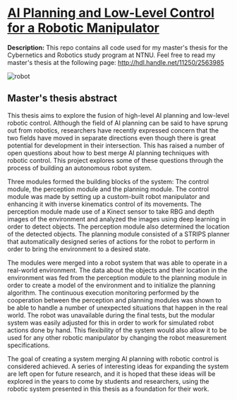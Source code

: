 # [AI Planning and Low-Level Control for a Robotic Manipulator](http://hdl.handle.net/11250/2563985)

**Description:** This repo contains all code used for my master's thesis for the Cybernetics and Robotics study program at NTNU. Feel free to read my master's thesis at the following page: http://hdl.handle.net/11250/2563985

![robot](https://lh3.googleusercontent.com/J2OuDa5wOnzOVlMjwsHDab0IBaEZEY6z1GAE4lqgJAJaeir05fFfs-36QQPQcowvXGX2GlvB87FXOGeoSBRe7v1zVCuhKNsFCbiTA5Awa2nnd6Zvma8KJBst_eiMD8u3C8vfF2UiXbhoMFbrARSrm-pmjGARMKlP_gO6VeK31Iofxk2ooem2ZtPTXQesDu6Uzagd15CGbRS9U8rYKyaETzLkHgNQiWCakK1OA0vUuhCmdYKELWgsXcIbj6LRY9QZv2Ry91dtKhshxtcBKN7e4IFFupItHuv1eX7NoAec4xtGzP8NbkEB2ldG49w7cHV8EHPJIiBijCNIZIiY_GVYSi9Spp1UryjPqjMt7RwfHBCZkQvE7JT7_NSfZ8e3J2T5Tt0hRUiqVwhdDMcN5AzcIDgLgQ5nsaBGLjrm5bCPGT6gV2a9l9xlZbgkuGUxqW2vkw1Icx3tkDpOxdzhqZIApnA5RtdcQ6YGCBRJ-ox13yw3Zq1fcqS-T02utROYPjx8iC15hIVMSb4mLh2K0Inmj_mGQYxE6DFVuEzg49HvtezAAdfxJfb6cDLpW9SSEjf3Ioyg6TzkPmfQr-jQWJHjQ5zxroi1ybxYrHiEEFExKPWIPe_adnE96aX8uICDpMm6rQd_NkIi5MP21svwDh9FyMGr7BVOgFBb=w1407-h938-no)

## Master's thesis abstract
This thesis aims to explore the fusion of high-level AI planning and low-level robotic control. Although the field of AI planning can be said to have sprung out from robotics, researchers have recently expressed concern that the two fields have moved in separate directions even though there is great potential for development in their intersection. This has raised a number of open questions about how to best merge AI planning techniques with robotic control. This project explores some of these questions through the process of building an autonomous robot system.

Three modules formed the building blocks of the system: The control module, the perception module and the planning module. The control module was made by setting up a custom-built robot manipulator and enhancing it with inverse kinematics control of its movements. The perception module made use of a Kinect sensor to take RBG and depth images of the environment and analyzed the images using deep learning in order to detect objects. The perception module also determined the location of the detected objects. The planning module consisted of a STRIPS planner that automatically designed series of actions for the robot to perform in order to bring the environment to a desired state.

The modules were merged into a robot system that was able to operate in a real-world environment. The data about the objects and their location in the environment was fed from the perception module to the planning module in order to create a model of the environment and to initialize the planning algorithm. The continuous execution monitoring performed by the cooperation between the perception and planning modules was shown to be able to handle a number of unexpected situations that happen in the real world. The robot was unavailable during the final tests, but the modular system was easily adjusted for this in order to work for simulated robot actions done by hand. This flexibility of the system would also allow it to be used for any other robotic manipulator by changing the robot measurement specifications.

The goal of creating a system merging AI planning with robotic control is considered achieved. A series of interesting ideas for expanding the system are left open for future research, and it is hoped that these ideas will be explored in the years to come by students and researchers, using the robotic system presented in this thesis as a foundation for their work.
